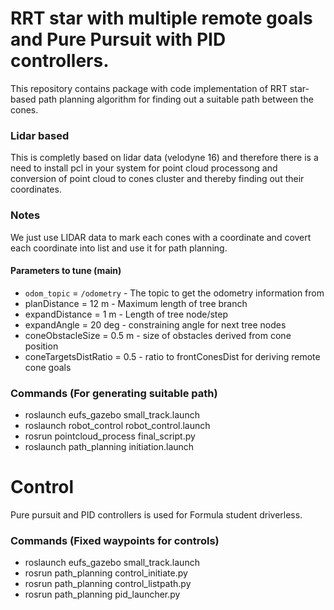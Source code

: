 # RRT star with multiple remote goals and Pure Pursuit with PID controllers.

This repository contains package with code implementation of RRT star-based path planning algorithm for finding out a suitable path between the cones.

### Lidar based
This is completly based on lidar data (velodyne 16) and therefore there is a need to install pcl in your system for point cloud processong and conversion of point cloud to cones cluster and thereby finding out their coordinates.

### Notes
We just use LIDAR data to mark each cones with  a coordinate and covert each coordinate into list and use it for path planning.

#### Parameters to tune (main)
- `odom_topic` = `/odometry` - The topic to get the odometry information from
- planDistance = 12 m - Maximum length of tree branch
- expandDistance = 1 m - Length of tree node/step
- expandAngle = 20 deg - constraining angle for next tree nodes
- coneObstacleSize = 0.5 m - size of obstacles derived from cone position
- coneTargetsDistRatio = 0.5 - ratio to frontConesDist for deriving remote cone goals

### Commands (For generating suitable path)
- roslaunch eufs_gazebo small_track.launch 
- roslaunch robot_control robot_control.launch 
- rosrun pointcloud_process final_script.py
- roslaunch path_planning initiation.launch

# Control
Pure pursuit and PID controllers is used for Formula student driverless.

### Commands (Fixed waypoints for controls)
- roslaunch eufs_gazebo small_track.launch
- rosrun path_planning control_initiate.py
- rosrun path_planning control_listpath.py
- rosrun path_planning pid_launcher.py
   
